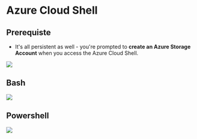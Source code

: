 # Azure Cloud Shell

## Prerequiste
* It's all persistent as well - you're prompted to **create an Azure Storage Account** when you access the Azure Cloud Shell.

[<img src="https://i.imgur.com/m2bQOSI.png">](https://i.imgur.com/m2bQOSI.png)

## Bash
[<img src="https://i.imgur.com/WZMkuBl.png">](https://i.imgur.com/WZMkuBl.png)

## Powershell
[<img src="https://i.imgur.com/eyWo5hL.png">](https://i.imgur.com/eyWo5hL.png)
